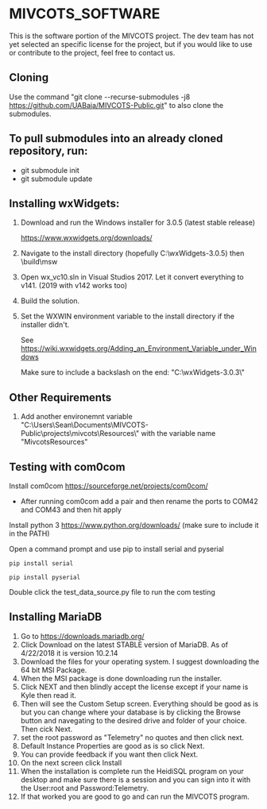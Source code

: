 # MIVCOTS_SOFTWARE
This is the software portion of the MIVCOTS project.
The dev team has not yet selected an specific license for the project, but if you would like to use or contribute to the project, feel free to contact us.

## Cloning
Use the command "git clone --recurse-submodules -j8 https://github.com/UABaja/MIVCOTS-Public.git" to also clone the submodules.

## To pull submodules into an already cloned repository, run:
- git submodule init
- git submodule update

## Installing wxWidgets:
1. Download and run the Windows installer for 3.0.5 (latest stable release)

   https://www.wxwidgets.org/downloads/

2. Navigate to the install directory (hopefully C:\wxWidgets-3.0.5) then \build\msw
3. Open wx_vc10.sln in Visual Studios 2017. Let it convert everything to v141. (2019 with v142 works too)
4. Build the solution.
5. Set the WXWIN environment variable to the install directory if the installer didn't. 

   See https://wiki.wxwidgets.org/Adding_an_Environment_Variable_under_Windows

   Make sure to include a backslash on the end: "C:\wxWidgets-3.0.3\\"

## Other Requirements
1. Add another environemnt variable "C:\Users\Sean\Documents\MIVCOTS-Public\projects\mivcots\Resources\\" with the variable name "MivcotsResources"
## Testing with com0com

Install com0com https://sourceforge.net/projects/com0com/

* After running com0com add a pair and then rename the ports to COM42 and COM43 and then hit apply

Install python 3 https://www.python.org/downloads/ (make sure to include it in the PATH)

Open a command prompt and use pip to install serial and pyserial

```shell
pip install serial
```

```shell
pip install pyserial
```

Double click the test_data_source.py file to run the com testing

## Installing MariaDB

1. Go to https://downloads.mariadb.org/
2. Click Download on the latest STABLE version of MariaDB. As of 4/22/2018 it is version 10.2.14
3. Download the files for your operating system. I suggest downloading the 64 bit MSI Package.
4. When the MSI package is done downloading run the installer.
5. Click NEXT and then blindly accept the license except if your name is Kyle then read it.
6. Then will see the Custom Setup screen. Everything should be good as is but you can change where your database is by clicking the Browse button and navegating to the desired drive and folder of your choice. Then cick Next.
7. set the root password as "Telemetry" no quotes and then click next.
8. Default Instance Properties are good as is so click Next.
9. You can provide feedback if you want then click Next.
10. On the next screen click Install
11. When the installation is complete run the HeidiSQL program on your desktop and make sure there is a session and you can sign into it with the User:root and Password:Telemetry.
12. If that worked you are good to go and can run the MIVCOTS program.



